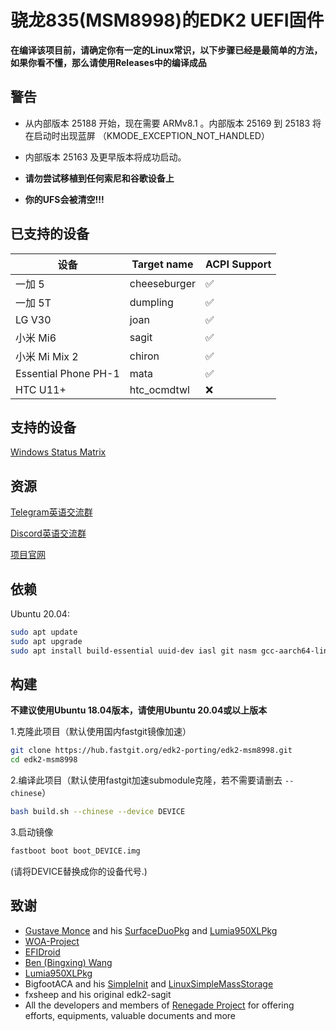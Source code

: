 # 骁龙835(MSM8998)的EDK2 UEFI固件

**在编译该项目前，请确定你有一定的Linux常识，以下步骤已经是最简单的方法，如果你看不懂，那么请使用Releases中的编译成品**

## 警告
- 从内部版本 25188 开始，现在需要 ARMv8.1 。内部版本 25169 到 25183 将在启动时出现蓝屏 （KMODE_EXCEPTION_NOT_HANDLED）
- 内部版本 25163 及更早版本将成功启动。

- **请勿尝试移植到任何索尼和谷歌设备上**

- **你的UFS会被清空!!!**

## 已支持的设备

| 设备                     | Target name            | ACPI Support	|
|--------------------------|------------------------|---------------|
| 一加 5                   | cheeseburger           | ✅            |
| 一加 5T                  | dumpling               | ✅            |
| LG V30                   | joan                   | ✅            |
| 小米 Mi6                 | sagit                  | ✅            |
| 小米 Mi Mix 2            | chiron                 | ✅            |
| Essential Phone PH-1     | mata                   | ✅            |
| HTC U11+                 | htc_ocmdtwl            | ❌            |

## 支持的设备

[Windows Status Matrix](https://renegade-project.org/#/en/windows/state-frame.html)


## 资源

[Telegram英语交流群](https://t.me/joinchat/MNjTmBqHIokjweeN0SpoyA)

[Discord英语交流群](https://discord.gg/XXBWfag)

[项目官网](https://renegade-project.tech/)

## 依赖

Ubuntu 20.04:

```bash
sudo apt update
sudo apt upgrade
sudo apt install build-essential uuid-dev iasl git nasm gcc-aarch64-linux-gnu abootimg python3-distutils python3-pil python3-git gettext
```

## 构建

**不建议使用Ubuntu 18.04版本，请使用Ubuntu 20.04或以上版本**

1.克隆此项目（默认使用国内fastgit镜像加速）

```bash
git clone https://hub.fastgit.org/edk2-porting/edk2-msm8998.git
cd edk2-msm8998
```

2.编译此项目（默认使用fastgit加速submodule克隆，若不需要请删去 `--chinese`）

```bash
bash build.sh --chinese --device DEVICE
```

3.启动镜像

```bash
fastboot boot boot_DEVICE.img
```

(请将DEVICE替换成你的设备代号.)

## 致谢
- [Gustave Monce](https://github.com/gus33000) and his [SurfaceDuoPkg](https://github.com/WOA-Project/SurfaceDuoPkg) and [Lumia950XLPkg](https://github.com/WOA-Project/Lumia950XLPkg)
- [WOA-Project](https://github.com/WOA-Project)
- [EFIDroid](https://github.com/efidroid)
- [Ben (Bingxing) Wang](https://github.com/imbushuo/)
- [Lumia950XLPkg](https://github.com/WOA-Project/Lumia950XLPkg)
- BigfootACA and his [SimpleInit](https://github.com/BigfootACA/simple-init) and [LinuxSimpleMassStorage](https://github.com/BigfootACA/linux-simple-mass-storage)
- fxsheep and his original edk2-sagit
- All the developers and members of [Renegade Project](https://github.com/edk2-porting/) for offering efforts, equipments, valuable documents and more

